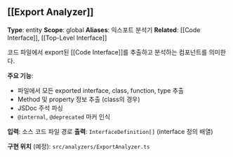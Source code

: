 ## [[Export Analyzer]]

**Type**: entity
**Scope**: global
**Aliases**: 익스포트 분석기
**Related**: [[Code Interface]], [[Top-Level Interface]]

코드 파일에서 export된 [[Code Interface]]를 추출하고 분석하는 컴포넌트를 의미한다.

**주요 기능**:
- 파일에서 모든 exported interface, class, function, type 추출
- Method 및 property 정보 추출 (class의 경우)
- JSDoc 주석 파싱
- `@internal`, `@deprecated` 마커 인식

**입력**: 소스 코드 파일 경로
**출력**: `InterfaceDefinition[]` (interface 정의 배열)

**구현 위치** (예정): `src/analyzers/ExportAnalyzer.ts`
